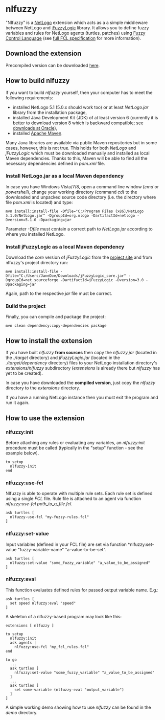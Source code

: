 nlfuzzy
=======

"Nlfuzzy" is a [NetLogo](http://ccl.northwestern.edu/netlogo/) extension which acts as a a simple middleware between NetLogo and [jFuzzyLogic](http://jfuzzylogic.sourceforge.net/html/index.html) library. It allows you to define fuzzy variables and rules for NetLogo agents (turtles, patches) using [Fuzzy Control Language](http://jfuzzylogic.sourceforge.net/html/manual.html#details) (see [full FCL specification](http://www.fuzzytech.com/binaries/ieccd1.pdf) for more information).

Download the extension
----------------------

Precompiled version can be downloaded [here](https://s3-eu-west-1.amazonaws.com/tomdata/nlfuzzy/nlfuzzy.zip).

How to build nlfuzzy
--------------------

If you want to build *nlfuzzy* yourself, then your computer has to meet the following requirements:

* installed NetLogo 5.1 (5.0.x should work too) or at least *NetLogo.jar* library from the installation package,
* installed Java Development Kit (JDK) of at least version 6 (currently it is better to download version 8 which is backward compatible; see [downloads at Oracle](http://www.oracle.com/technetwork/java/javase/downloads/index.html)),
* installed [Apache Maven](https://maven.apache.org/).

Many Java libraries are available via public Maven repositories but in some cases, however, this is not true. This holds for both *NetLogo* and *jFuzzyLogic* which must be downloaded manually and installed as local Maven dependencies. Thanks to this, Maven will be able to find all the necessary dependencies defined in *pom.xml* file.

### Install NetLogo.jar as a local Maven dependency

In case you have Windows Vista/7/8, open a command line window (*cmd* or *powershell*), change your working directory (command *cd*) to the downloaded and unpacked source code directory (i.e. the directory where file *pom.xml* is located) and type:

```
mvn install:install-file -Dfile="C:/Program Files (x86)/NetLogo 5.1.0/NetLogo.jar" -DgroupId=org.nlogo -DartifactId=netlogo -Dversion=5.1.0 -Dpackaging=jar
```

Parameter *-Dfile* must contain a correct path to *NetLogo.jar* according to where you installed NetLogo.

### Install jFuzzyLogic as a local Maven dependency

Download the *core* version of *jFuzzyLogic* from the [project site](http://jfuzzylogic.sourceforge.net/html/index.html) and from nlfuzzy's project directory run:

```
mvn install:install-file -Dfile="C:/Users/JaneDoe/Downloads/jFuzzyLogic_core.jar" -DgroupId=net.sourceforge -DartifactId=jFuzzyLogic -Dversion=3.0 -Dpackaging=jar
```

Again, path to the respective *jar* file must be correct.

### Build the project

Finally, you can compile and package the project:

```
mvn clean dependency:copy-dependencies package
```

How to install the extension
----------------------------

If you have built *nlfuzzy* **from sources** then copy the *nlfuzzy.jar* (located in the *./target* directory) and *jFuzzyLogic.jar* (located in the *./target/dependency* directory) files to your NetLogo installation directory's *extensions/nlfuzzy* subdirectory (*extensions* is already there but *nlfuzzy* has yet to be created).

In case you have downloaded the **compiled version**, just copy the *nlfuzzy* directory to the *extensions* directory.

If you have a running NetLogo instance then you must exit the program and run it again.

How to use the extension
------------------------

### nlfuzzy:init

Before attaching any rules or evaluating any variables, an *nlfuzzy:init* procedure must be called (typically in the "setup" function - see the example below).

```
to setup
  nlfuzzy-init
end
```

### nlfuzzy:use-fcl

Nlfuzzy is able to operate with multiple rule sets. Each rule set is defined using a single *FCL*
file. Rule file is attached to an agent via function *nlfuzzy:use-fcl path_to_a_file.fcl*.

```
ask turtles [
  nlfuzzy-use-fcl "my-fuzzy-rules.fcl"
]
```

### nlfuzzy:set-value

Input variables (defined in your FCL file) are set via function *nlfuzzy:set-value "fuzzy-variable-name" "a-value-to-be-set".

```
ask turtles [
  nlfuzzy:set-value "some_fuzzy_variable" "a_value_to_be_assigned"
]
```

### nlfuzzy:eval

This function evaluates defined rules for passed output variable name. E.g.:

```
ask turtles [
  set speed nlfuzzy:eval "speed"
]
```
 
A skeleton of a nlfuzzy-based program may look like this:

```
extensions [ nlfuzzy ]

to setup
  nlfuzzy:init
  ask agents [
    nlfuzzy:use-fcl "my_fcl_rules.fcl"
end

to go
  ...
  ask turtles [
    nlfuzzy:set-value "some_fuzzy_variable" "a_value_to_be_assigned"
  ]
  ...
  ask turtles [
    set some-variable (nlfuzzy-eval "output_variable")
  ]
]
```

A simple working demo showing how to use *nlfuzzy* can be found in the *demo* directory. 
